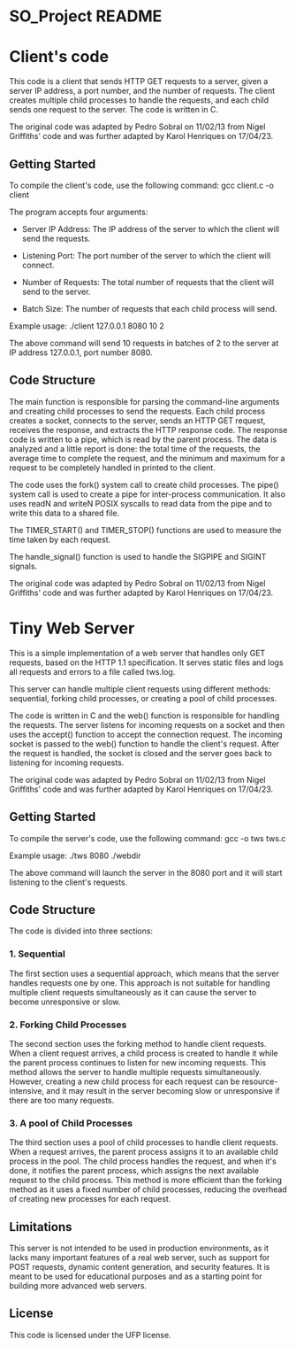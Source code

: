 # SO_Project README

# Client's code
This code is a client that sends HTTP GET requests to a server, given a server IP address, a port number, and the number of requests. The client creates multiple child processes to handle the requests, and each child sends one request to the server. The code is written in C.

The original code was adapted by Pedro Sobral on 11/02/13 from Nigel Griffiths' code and was further adapted by Karol Henriques on 17/04/23.

## Getting Started

To compile the client's code, use the following command: gcc client.c -o client

The program accepts four arguments:

- Server IP Address: The IP address of the server to which the client will send the requests.

- Listening Port: The port number of the server to which the client will connect.

- Number of Requests: The total number of requests that the client will send to the server.

- Batch Size: The number of requests that each child process will send.

Example usage:
./client 127.0.0.1 8080 10 2

The above command will send 10 requests in batches of 2 to the server at IP address 127.0.0.1, port number 8080.

## Code Structure

The main function is responsible for parsing the command-line arguments and creating child processes to send the requests. Each child process creates a socket, connects to the server, sends an HTTP GET request, receives the response, and extracts the HTTP response code. The response code is written to a pipe, which is read by the parent process. The data is analyzed and a little report is done: the total time of the requests, the average time to complete the request, and the minimum and maximum for a request to be completely handled in printed to the client.

The code uses the fork() system call to create child processes. The pipe() system call is used to create a pipe for inter-process communication. It also uses readN and writeN POSIX syscalls to read data from the pipe and to write this data to a shared file.

The TIMER_START() and TIMER_STOP() functions are used to measure the time taken by each request.

The handle_signal() function is used to handle the SIGPIPE and SIGINT signals.

The original code was adapted by Pedro Sobral on 11/02/13 from Nigel Griffiths' code and was further adapted by Karol Henriques on 17/04/23.

# Tiny Web Server

This is a simple implementation of a web server that handles only GET requests, based on the HTTP 1.1 specification. It serves static files and logs all requests and errors to a file called tws.log.

This server can handle multiple client requests using different methods: sequential, forking child processes, or creating a pool of child processes.

The code is written in C and the web() function is responsible for handling the requests. The server listens for incoming requests on a socket and then uses the accept() function to accept the connection request. The incoming socket is passed to the web() function to handle the client's request. After the request is handled, the socket is closed and the server goes back to listening for incoming requests.

The original code was adapted by Pedro Sobral on 11/02/13 from Nigel Griffiths' code and was further adapted by Karol Henriques on 17/04/23.

## Getting Started

To compile the server's code, use the following command: gcc -o tws tws.c

Example usage:
./tws 8080 ./webdir

The above command will launch the server in the 8080 port and it will start listening to the client's requests.

## Code Structure

The code is divided into three sections:

### 1. Sequential

The first section uses a sequential approach, which means that the server handles requests one by one. This approach is not suitable for handling multiple client requests simultaneously as it can cause the server to become unresponsive or slow. 

### 2. Forking Child Processes

The second section uses the forking method to handle client requests. When a client request arrives, a child process is created to handle it while the parent process continues to listen for new incoming requests. This method allows the server to handle multiple requests simultaneously. However, creating a new child process for each request can be resource-intensive, and it may result in the server becoming slow or unresponsive if there are too many requests.

### 3. A pool of Child Processes

The third section uses a pool of child processes to handle client requests. When a request arrives, the parent process assigns it to an available child process in the pool. The child process handles the request, and when it's done, it notifies the parent process, which assigns the next available request to the child process. This method is more efficient than the forking method as it uses a fixed number of child processes, reducing the overhead of creating new processes for each request.

## Limitations

This server is not intended to be used in production environments, as it lacks many important features of a real web server, such as support for POST requests, dynamic content generation, and security features. It is meant to be used for educational purposes and as a starting point for building more advanced web servers.

## License

This code is licensed under the UFP license.


